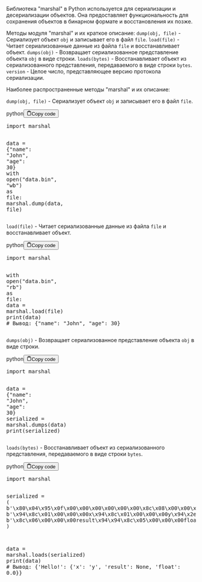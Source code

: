 <p>Библиотека "marshal" в Python используется для сериализации и десериализации объектов.
Она предоставляет функциональность для сохранения объектов в бинарном формате и восстановления их позже.</p>
<p>Методы модуля "marshal" и их краткое описание:
<code>dump(obj, file)</code> - Сериализует объект <code>obj</code> и записывает его в файл <code>file</code>.
<code>load(file)</code> - Читает сериализованные данные из файла <code>file</code> и восстанавливает объект.
<code>dumps(obj)</code> - Возвращает сериализованное представление объекта <code>obj</code> в виде строки.
<code>loads(bytes)</code> - Восстанавливает объект из сериализованного представления, передаваемого в виде строки <code>bytes</code>.
<code>version</code> - Целое число, представляющее версию протокола сериализации.</p>
<p>Наиболее распространенные методы "marshal" и их описание:</p>
<p><code>dump(obj, file)</code> - Сериализует объект <code>obj</code> и записывает его в файл <code>file</code>.</p>
<div class="code-element"><div class="lang-line"><text>python</text><button class="copy-button" id="code75b" onclick="copyCode(code75, code75b)"><svg stroke="currentColor" fill="none" stroke-width="2" viewBox="0 0 24 24" stroke-linecap="round" stroke-linejoin="round" class="h-4 w-4" height="1em" width="1em" xmlns="http://www.w3.org/2000/svg"><path d="M16 4h2a2 2 0 0 1 2 2v14a2 2 0 0 1-2 2H6a2 2 0 0 1-2-2V6a2 2 0 0 1 2-2h2"></path><rect x="8" y="2" width="8" height="4" rx="1" ry="1"></rect></svg><text>Copy code</text></button></div><div class="code" id="code75"><div class="highlight"><pre><span></span><span class="kn">import</span> <span class="nn">marshal</span>

<span class="n">data</span> <span class="o">=</span> <span class="p">{</span><span class="s2">&quot;name&quot;</span><span class="p">:</span> <span class="s2">&quot;John&quot;</span><span class="p">,</span> <span class="s2">&quot;age&quot;</span><span class="p">:</span> <span class="mi">30</span><span class="p">}</span>
<span class="k">with</span> <span class="nb">open</span><span class="p">(</span><span class="s2">&quot;data.bin&quot;</span><span class="p">,</span> <span class="s2">&quot;wb&quot;</span><span class="p">)</span> <span class="k">as</span> <span class="n">file</span><span class="p">:</span>
    <span class="n">marshal</span><span class="o">.</span><span class="n">dump</span><span class="p">(</span><span class="n">data</span><span class="p">,</span> <span class="n">file</span><span class="p">)</span>
</pre></div></div></div>

<p><code>load(file)</code> - Читает сериализованные данные из файла <code>file</code> и восстанавливает объект.</p>
<div class="code-element"><div class="lang-line"><text>python</text><button class="copy-button" id="code76b" onclick="copyCode(code76, code76b)"><svg stroke="currentColor" fill="none" stroke-width="2" viewBox="0 0 24 24" stroke-linecap="round" stroke-linejoin="round" class="h-4 w-4" height="1em" width="1em" xmlns="http://www.w3.org/2000/svg"><path d="M16 4h2a2 2 0 0 1 2 2v14a2 2 0 0 1-2 2H6a2 2 0 0 1-2-2V6a2 2 0 0 1 2-2h2"></path><rect x="8" y="2" width="8" height="4" rx="1" ry="1"></rect></svg><text>Copy code</text></button></div><div class="code" id="code76"><div class="highlight"><pre><span></span><span class="kn">import</span> <span class="nn">marshal</span>

<span class="k">with</span> <span class="nb">open</span><span class="p">(</span><span class="s2">&quot;data.bin&quot;</span><span class="p">,</span> <span class="s2">&quot;rb&quot;</span><span class="p">)</span> <span class="k">as</span> <span class="n">file</span><span class="p">:</span>
    <span class="n">data</span> <span class="o">=</span> <span class="n">marshal</span><span class="o">.</span><span class="n">load</span><span class="p">(</span><span class="n">file</span><span class="p">)</span>
    <span class="nb">print</span><span class="p">(</span><span class="n">data</span><span class="p">)</span>  <span class="c1"># Вывод: {&quot;name&quot;: &quot;John&quot;, &quot;age&quot;: 30}</span>
</pre></div></div></div>

<p><code>dumps(obj)</code> - Возвращает сериализованное представление объекта <code>obj</code> в виде строки.</p>
<div class="code-element"><div class="lang-line"><text>python</text><button class="copy-button" id="code77b" onclick="copyCode(code77, code77b)"><svg stroke="currentColor" fill="none" stroke-width="2" viewBox="0 0 24 24" stroke-linecap="round" stroke-linejoin="round" class="h-4 w-4" height="1em" width="1em" xmlns="http://www.w3.org/2000/svg"><path d="M16 4h2a2 2 0 0 1 2 2v14a2 2 0 0 1-2 2H6a2 2 0 0 1-2-2V6a2 2 0 0 1 2-2h2"></path><rect x="8" y="2" width="8" height="4" rx="1" ry="1"></rect></svg><text>Copy code</text></button></div><div class="code" id="code77"><div class="highlight"><pre><span></span><span class="kn">import</span> <span class="nn">marshal</span>

<span class="n">data</span> <span class="o">=</span> <span class="p">{</span><span class="s2">&quot;name&quot;</span><span class="p">:</span> <span class="s2">&quot;John&quot;</span><span class="p">,</span> <span class="s2">&quot;age&quot;</span><span class="p">:</span> <span class="mi">30</span><span class="p">}</span>
<span class="n">serialized</span> <span class="o">=</span> <span class="n">marshal</span><span class="o">.</span><span class="n">dumps</span><span class="p">(</span><span class="n">data</span><span class="p">)</span>
<span class="nb">print</span><span class="p">(</span><span class="n">serialized</span><span class="p">)</span>
</pre></div></div></div>

<p><code>loads(bytes)</code> - Восстанавливает объект из сериализованного представления, передаваемого в виде строки <code>bytes</code>.</p>
<div class="code-element"><div class="lang-line"><text>python</text><button class="copy-button" id="code78b" onclick="copyCode(code78, code78b)"><svg stroke="currentColor" fill="none" stroke-width="2" viewBox="0 0 24 24" stroke-linecap="round" stroke-linejoin="round" class="h-4 w-4" height="1em" width="1em" xmlns="http://www.w3.org/2000/svg"><path d="M16 4h2a2 2 0 0 1 2 2v14a2 2 0 0 1-2 2H6a2 2 0 0 1-2-2V6a2 2 0 0 1 2-2h2"></path><rect x="8" y="2" width="8" height="4" rx="1" ry="1"></rect></svg><text>Copy code</text></button></div><div class="code" id="code78"><div class="highlight"><pre><span></span><span class="kn">import</span> <span class="nn">marshal</span>

<span class="n">serialized</span> <span class="o">=</span> <span class="p">(</span>
    <span class="sa">b</span><span class="s1">&#39;</span><span class="se">\x80\x04\x95\x0f\x00\x00\x00\x00\x00\x00\x8c\x08\x00\x00\x00</span><span class="s1">Hello!&#39;</span>
    <span class="sa">b</span><span class="s1">&#39;</span><span class="se">\x94\x8c\x01\x00\x00\x00</span><span class="s1">x</span><span class="se">\x94\x8c\x01\x00\x00\x00</span><span class="s1">y</span><span class="se">\x94\x2e\x94\x94</span><span class="s1">&#39;</span>
    <span class="sa">b</span><span class="s1">&#39;</span><span class="se">\x8c\x06\x00\x00\x00</span><span class="s1">result</span><span class="se">\x94\x94\x8c\x05\x00\x00\x00</span><span class="s1">float</span><span class="se">\x94\x93\x00\x00\x00\x00\x00\x00\x00</span><span class="s1">.&#39;</span>
<span class="p">)</span>

<span class="n">data</span> <span class="o">=</span> <span class="n">marshal</span><span class="o">.</span><span class="n">loads</span><span class="p">(</span><span class="n">serialized</span><span class="p">)</span>
<span class="nb">print</span><span class="p">(</span><span class="n">data</span><span class="p">)</span>  <span class="c1"># Вывод: {&#39;Hello!&#39;: {&#39;x&#39;: &#39;y&#39;, &#39;result&#39;: None, &#39;float&#39;: 0.0}}</span>
</pre></div></div></div>